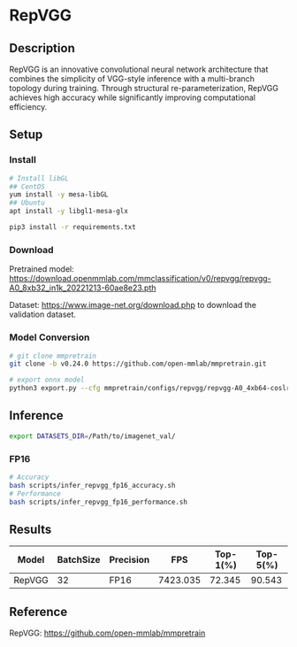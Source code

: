 # RepVGG

## Description

RepVGG is an innovative convolutional neural network architecture that combines the simplicity of VGG-style inference with a multi-branch topology during training. Through structural re-parameterization, RepVGG achieves high accuracy while significantly improving computational efficiency.

## Setup

### Install

```bash
# Install libGL
## CentOS
yum install -y mesa-libGL
## Ubuntu
apt install -y libgl1-mesa-glx

pip3 install -r requirements.txt
```

### Download

Pretrained model: <https://download.openmmlab.com/mmclassification/v0/repvgg/repvgg-A0_8xb32_in1k_20221213-60ae8e23.pth>

Dataset: <https://www.image-net.org/download.php> to download the validation dataset.

### Model Conversion

```bash
# git clone mmpretrain
git clone -b v0.24.0 https://github.com/open-mmlab/mmpretrain.git

# export onnx model
python3 export.py --cfg mmpretrain/configs/repvgg/repvgg-A0_4xb64-coslr-120e_in1k.py --weight repvgg-A0_8xb32_in1k_20221213-60ae8e23.pth --output repvgg.onnx

```

## Inference

```bash
export DATASETS_DIR=/Path/to/imagenet_val/
```

### FP16

```bash
# Accuracy
bash scripts/infer_repvgg_fp16_accuracy.sh
# Performance
bash scripts/infer_repvgg_fp16_performance.sh
```

## Results

| Model  | BatchSize | Precision | FPS      | Top-1(%) | Top-5(%) |
| ------ | --------- | --------- | -------- | -------- | -------- |
| RepVGG | 32        | FP16      | 7423.035 | 72.345   | 90.543   |

## Reference

RepVGG: <https://github.com/open-mmlab/mmpretrain>
